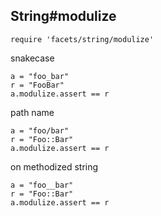 ## String#modulize

    require 'facets/string/modulize'

snakecase

    a = "foo_bar"
    r = "FooBar"
    a.modulize.assert == r

path name

    a = "foo/bar"
    r = "Foo::Bar"
    a.modulize.assert == r

on methodized string

    a = "foo__bar"
    r = "Foo::Bar"
    a.modulize.assert == r

